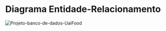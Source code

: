 # Diagrama Entidade-Relacionamento

![Projeto-banco-de-dados-UaiFood](https://github.com/ICEI-PUC-Minas-PMV-SInt/pmv-sint-2023-2-e4-proj-dist-t1-time2-projuaifood/assets/102733574/8d5386c1-524b-425a-8f12-c831af8e6fcf)


